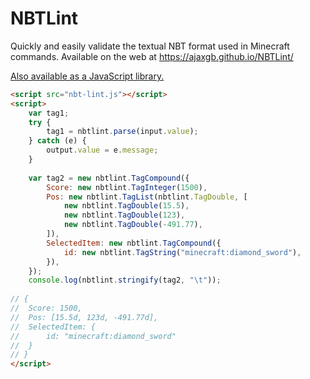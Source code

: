 # NBTLint
Quickly and easily validate the textual NBT format used in Minecraft commands.
Available on the web at https://ajaxgb.github.io/NBTLint/

[Also available as a JavaScript library.](https://github.com/AjaxGb/NBTLint/blob/master/docs/nbt-lint.js)

```html
<script src="nbt-lint.js"></script>
<script>
    var tag1;
    try {
        tag1 = nbtlint.parse(input.value);
    } catch (e) {
        output.value = e.message;
    }
    
    var tag2 = new nbtlint.TagCompound({
        Score: new nbtlint.TagInteger(1500),
        Pos: new nbtlint.TagList(nbtlint.TagDouble, [
            new nbtlint.TagDouble(15.5),
            new nbtlint.TagDouble(123),
            new nbtlint.TagDouble(-491.77),
        ]),
        SelectedItem: new nbtlint.TagCompound({
            id: new nbtlint.TagString("minecraft:diamond_sword"),
        }),
    });
    console.log(nbtlint.stringify(tag2, "\t"));
    
// {
// 	Score: 1500,
// 	Pos: [15.5d, 123d, -491.77d],
// 	SelectedItem: {
// 		id: "minecraft:diamond_sword"
// 	}
// }
</script>
```
